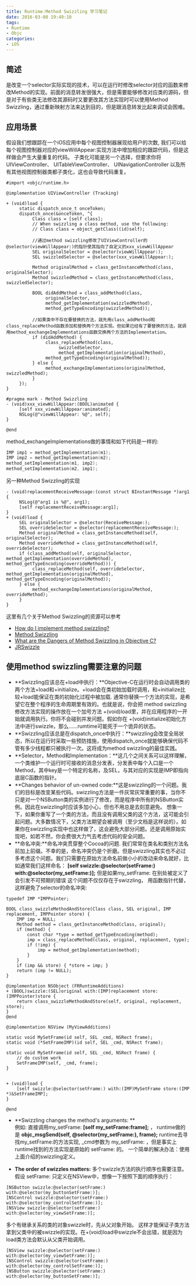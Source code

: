 ```yaml
---
title: Runtime:Method Swizzling 学习笔记
date: 2016-03-08 19:49:10
tags:
- Runtime
- Objc
categories:
- iOS
---
```


<!--# Runtime: Method Swizzling 学习笔记-->

## 简述
是改变一个selector实际实现的技术，可以在运行时修改selector对应的函数来修改Method的实现。前面的消息转发很强大，但是需要能够修改对应类的源码，但是对于有些类无法修改其源码时又要更改其方法实现时可以使用Method Swizzling，通过重新映射方法来达到目的，但是跟消息转发比起来调试会困难。

## 应用场景
假设我们想跟踪在一个iOS应用中每个视图控制器展现给用户的次数, 我们可以给每个视图控制器对应的viewWillAppear:实现方法中增加相应的跟踪代码，但是这样做会产生大量重复的代码。
子类化可能是另一个选择，但要求你将UIViewController、 UITableViewController、 UINavigationController 以及所有其他视图控制器类都子类化，这也会导致代码重复。

<!-- more -->


```objc
#import <objc/runtime.h>

@implementation UIViewController (Tracking)

+ (void)load {
     static dispatch_once_t onceToken;
     dispatch_once(&onceToken, ^{
          Class class = [self class];
          // When swizzling a class method, use the following:
          // Class class = object_getClass((id)self);

          //通过method swizzling修改了UIViewController的@selector(viewWillAppear:)的指针使其指向了自定义的xxx_viewWillAppear
          SEL originalSelector = @selector(viewWillAppear:);
          SEL swizzledSelector = @selector(xxx_viewWillAppear:);

          Method originalMethod = class_getInstanceMethod(class, originalSelector);
          Method swizzledMethod = class_getInstanceMethod(class, swizzledSelector);

          BOOL didAddMethod = class_addMethod(class,
               originalSelector,
               method_getImplementation(swizzledMethod),
               method_getTypeEncoding(swizzledMethod));

          //如果类中不存在要替换的方法，就先用class_addMethod和class_replaceMethod函数添加和替换两个方法实现。但如果已经有了要替换的方法，就调用method_exchangeImplementations函数交换两个方法的Implementation。
          if (didAddMethod) {
               class_replaceMethod(class,
                    swizzledSelector,
                    method_getImplementation(originalMethod),
               method_getTypeEncoding(originalMethod));
          } else {
               method_exchangeImplementations(originalMethod, swizzledMethod);
          }
     });
}

#pragma mark - Method Swizzling
- (void)xxx_viewWillAppear:(BOOL)animated {
     [self xxx_viewWillAppear:animated];
     NSLog(@"viewWillAppear: %@", self);
}

@end
```
method_exchangeImplementations做的事情和如下代码是一样的:

```cpp
IMP imp1 = method_getImplementation(m1);
IMP imp2 = method_getImplementation(m2);
method_setImplementation(m1, imp2);
method_setImplementation(m2, imp1);
```

另一种Method Swizzling的实现

```objc
- (void)replacementReceiveMessage:(const struct BInstantMessage *)arg1 {
     NSLog(@"arg1 is %@", arg1);
     [self replacementReceiveMessage:arg1];
}
+ (void)load {
     SEL originalSelector = @selector(ReceiveMessage:);
     SEL overrideSelector = @selector(replacementReceiveMessage:);
     Method originalMethod = class_getInstanceMethod(self, originalSelector);
     Method overrideMethod = class_getInstanceMethod(self, overrideSelector);
     if (class_addMethod(self, originalSelector, method_getImplementation(overrideMethod), method_getTypeEncoding(overrideMethod))) {
          class_replaceMethod(self, overrideSelector, method_getImplementation(originalMethod), method_getTypeEncoding(originalMethod));
     } else {
          method_exchangeImplementations(originalMethod, overrideMethod);
     }
}
```

这里有几个关于Method Swizzling的资源可以参考

- [How do I implement method swizzling?](http://stackoverflow.com/questions/5371601/how-do-i-implement-method-swizzling)
- [Method Swizzling](http://nshipster.com/method-swizzling/)
- [What are the Dangers of Method Swizzling in Objective C?](http://stackoverflow.com/questions/5339276/what-are-the-dangers-of-method-swizzling-in-objective-c)
- [JRSwizzle](https://github.com/rentzsch/jrswizzle)

## 使用method swizzling需要注意的问题
- **Swizzling应该总在+load中执行：**Objective-C在运行时会自动调用类的两个方法+load和+initialize。+load会在类初始加载时调用，和+initialize比较+load能保证在类的初始化过程中被加载.
通常你替换一个方法的实现，是希望它在整个程序的生命周期里有效的。也就是说，你会把 method swizzling 修改方法实现的操作放在一个加号方法 +(void)load里，并在应用程序的一开始就调用执行。你将不会碰到并发问题。假如你在 +(void)initialize初始化方法中进行swizzle，那么……rumtime可能死于一个诡异的状态。
- **Swizzling应该总是在dispatch_once中执行：**swizzling会改变全局状态，所以在运行时采取一些预防措施，使用dispatch_once就能够确保代码不管有多少线程都只被执行一次。这将成为method swizzling的最佳实践。
- **Selector，Method和Implementation：**这几个之间关系可以这样理解，一个类维护一个运行时可接收的消息分发表，分发表中每个入口是一个Method，其中key是一个特定的名称，及SEL，与其对应的实现是IMP即指向底层C函数的指针。
- **Changes behavior of un-owned code:**这是swizzling的一个问题。我们的目标是改变某些代码。swizzling方法是一件灰常灰常重要的事，当你不只是对一个NSButton类的实例进行了修改，而是程序中所有的NSButton实例。因此在swizzling时应该多加小心，但也不用总是去刻意避免。
想象一下，如果你重写了一个类的方法，而且没有调用父类的这个方法，这可能会引起问题。大多数情况下，父类方法期望会被调用（至少文档是这样说的）。如果你在swizzling实现中也这样做了，这会避免大部分问题。还是调用原始实现吧，如若不然，你会费很大力气去考虑代码的安全问题。
- **命名冲突:**命名冲突贯穿整个Cocoa的问题. 我们常常在类名和类别方法名前加上前缀。不幸的是，命名冲突仍是个折磨。但是swizzling其实也不必过多考虑这个问题。我们只需要在原始方法命名前做小小的改动来命名就好，比如通常我们这样命名：
 **[self swizzle:@selector(setFrame:) with:@selector(my_setFrame:)];** 
 但是如果my_setFrame: 在别处被定义了会引发不可预期的错误
 这个问题不仅仅存在于swizzling， 用函数指针代替，这样避免了selector的命名冲突:

```
typedef IMP *IMPPointer;  

BOOL class_swizzleMethodAndStore(Class class, SEL original, IMP replacement, IMPPointer store) {  
    IMP imp = NULL;  
    Method method = class_getInstanceMethod(class, original);  
    if (method) {  
        const char *type = method_getTypeEncoding(method);  
        imp = class_replaceMethod(class, original, replacement, type);  
        if (!imp) {  
            imp = method_getImplementation(method);  
        }  
    }  
    if (imp && store) { *store = imp; }  
    return (imp != NULL);  
}  
  
@implementation NSObject (FRRuntimeAdditions)  
+ (BOOL)swizzle:(SEL)original with:(IMP)replacement store:(IMPPointer)store {  
    return class_swizzleMethodAndStore(self, original, replacement, store);  
}  
@end  

@implementation NSView (MyViewAdditions)  

static void MySetFrame(id self, SEL _cmd, NSRect frame);  
static void (*SetFrameIMP)(id self, SEL _cmd, NSRect frame);  
 
static void MySetFrame(id self, SEL _cmd, NSRect frame) {  
    // do custom work  
    SetFrameIMP(self, _cmd, frame);  
}  
  
  
+ (void)load {  
    [self swizzle:@selector(setFrame:) with:(IMP)MySetFrame store:(IMP *)&SetFrameIMP];  
}  

@end 

```

- **Swizzling changes the method's arguments: **  
例如: 直接调用my_setFrame:  **[self my_setFrame:frame];**  ，
runtime做的是 **objc_msgSend(self, @selector(my_setFrame:), frame);** 
runtime去寻找my_setFrame:的方法实现, _cmd参数为 my_setFrame: ，但是事实上runtime找到的方法实现是原始的 setFrame: 的。
一个简单的解决办法：使用上面介绍的swizzling定义。

- **The order of swizzles matters:**
多个swizzle方法的执行顺序也需要注意。假设 setFrame: 只定义在NSView中，想像一下按照下面的顺序执行：

```
[NSButton swizzle:@selector(setFrame:) with:@selector(my_buttonSetFrame:)];  
[NSControl swizzle:@selector(setFrame:) with:@selector(my_controlSetFrame:)];  
[NSView swizzle:@selector(setFrame:) with:@selector(my_viewSetFrame:)];  
```
多个有继承关系的类的对象swizzle时，先从父对象开始。 这样才能保证子类方法拿到父类中的被swizzle的实现。在+(void)load中swizzle不会出错，就是因为load类方法会默认从父类开始调用。
```
[NSView swizzle:@selector(setFrame:) with:@selector(my_viewSetFrame:)];  
[NSControl swizzle:@selector(setFrame:) with:@selector(my_controlSetFrame:)];  
[NSButton swizzle:@selector(setFrame:) with:@selector(my_buttonSetFrame:)];  
```

